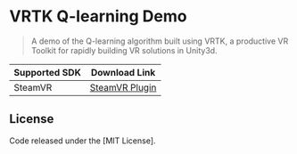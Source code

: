 # VRTK Q-learning Demo
> A demo of the Q-learning algorithm built using VRTK, a productive VR Toolkit for rapidly building VR solutions in Unity3d.

| Supported SDK | Download Link |
|---------------|---------------|
| SteamVR | [SteamVR Plugin] |

## License

Code released under the [MIT License].

[SteamVR Plugin]: https://www.assetstore.unity3d.com/en/#!/content/32647